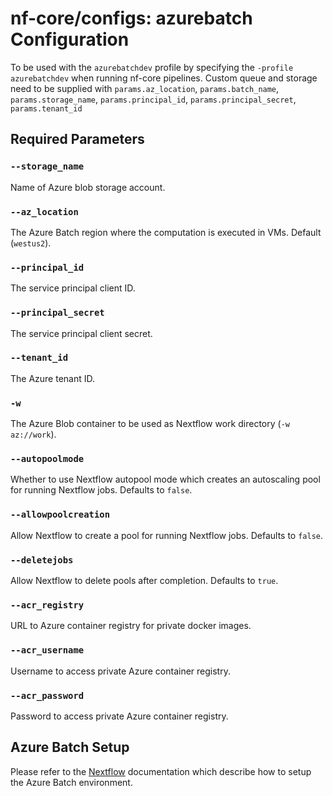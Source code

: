 # nf-core/configs: azurebatch Configuration

To be used with the `azurebatchdev` profile by specifying the `-profile azurebatchdev` when running nf-core pipelines.
Custom queue and storage need to be supplied with `params.az_location`, `params.batch_name`, `params.storage_name`, `params.principal_id`, `params.principal_secret`, `params.tenant_id`

## Required Parameters

### `--storage_name`

Name of Azure blob storage account.

### `--az_location`

The Azure Batch region where the computation is executed in VMs. Default (`westus2`).

### `--principal_id`

The service principal client ID.

### `--principal_secret`

The service principal client secret.

### `--tenant_id`

The Azure tenant ID.

### `-w`

The Azure Blob container to be used as Nextflow work directory (`-w az://work`).

### `--autopoolmode`

Whether to use Nextflow autopool mode which creates an autoscaling pool for running Nextflow jobs. Defaults to `false`.

### `--allowpoolcreation`

Allow Nextflow to create a pool for running Nextflow jobs. Defaults to `false`.

### `--deletejobs`

Allow Nextflow to delete pools after completion. Defaults to `true`.

### `--acr_registry`

URL to Azure container registry for private docker images.

### `--acr_username`

Username to access private Azure container registry.

### `--acr_password`

Password to access private Azure container registry.

## Azure Batch Setup

Please refer to the [Nextflow](https://www.nextflow.io/docs/edge/azure.html) documentation which describe how to setup the Azure Batch environment.
